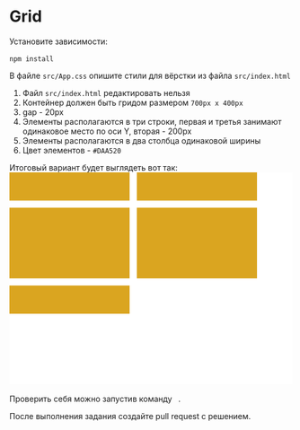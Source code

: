 # Grid

Установите зависимости:

```
npm install
```

В файле `src/App.css` опишите стили для вёрстки из файла `src/index.html`

1. Файл `src/index.html` редактировать нельзя
2. Контейнер должен быть гридом размером `700px x 400px`
3. gap - 20px
4. Элементы располагаются в три строки, первая и третья занимают одинаковое место по оси Y, вторая - 200px
5. Элементы располагаются в два столбца одинаковой ширины
6. Цвет элементов - `#DAA520`

Итоговый вариант будет выглядеть вот так: ![](./src/__image_snapshots__/app-test-ts-grid-рисуется-нужное-изображение-1-snap.png)

Проверить себя можно запустив команду ` `.

После выполнения задания создайте pull request с решением.
